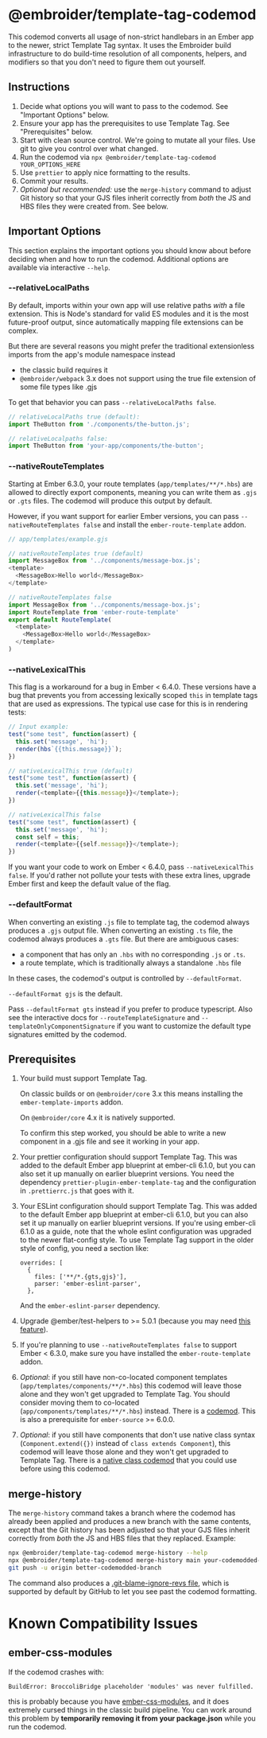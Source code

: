 # @embroider/template-tag-codemod

This codemod converts all usage of non-strict handlebars in an Ember app to the newer, strict Template Tag syntax. It uses the Embroider build infrastructure to do build-time resolution of all components, helpers, and modifiers so that you don't need to figure them out yourself.

## Instructions

1. Decide what options you will want to pass to the codemod. See "Important Options" below.
1. Ensure your app has the prerequisites to use Template Tag. See "Prerequisites" below.
4. Start with clean source control. We're going to mutate all your files. Use git to give you control over what changed.
5. Run the codemod via `npx @embroider/template-tag-codemod YOUR_OPTIONS_HERE`
6. Use `prettier` to apply nice formatting to the results.
7. Commit your results.
8. *Optional but recommended:* use the `merge-history` command to adjust Git history so that your GJS files inherit correctly from *both* the JS and HBS files they were created from. See below.


## Important Options

This section explains the important options you should know about before deciding when and how to run the codemod. Additional options are available via interactive `--help`.

### --relativeLocalPaths

By default, imports within your own app will use relative paths *with* a file extension. This is Node's standard for valid ES modules and it is the most future-proof output, since automatically mapping file extensions can be complex.

But there are several reasons you might prefer the traditional extensionless imports from the app's module namespace instead
 - the classic build requires it
 - `@embroider/webpack` 3.x does not support using the true file extension of some file types like .gjs

To get that behavior you can pass `--relativeLocalPaths false`.

```js
// relativeLocalPaths true (default):
import TheButton from './components/the-button.js';

// relativeLocalpaths false:
import TheButton from 'your-app/components/the-button';
```

### --nativeRouteTemplates

Starting at Ember 6.3.0, your route templates (`app/templates/**/*.hbs`) are allowed to directly export components, meaning you can write them as `.gjs` or `.gts` files. The codemod will produce this output by default.

However, if you want support for earlier Ember versions, you can pass `--nativeRouteTemplates false` and install the `ember-route-template` addon.

```js
// app/templates/example.gjs

// nativeRouteTemplates true (default)
import MessageBox from '../components/message-box.js';
<template>
  <MessageBox>Hello world</MessageBox>
</template>

// nativeRouteTemplates false
import MessageBox from '../components/message-box.js';
import RouteTemplate from 'ember-route-template'
export default RouteTemplate(
  <template>
    <MessageBox>Hello world</MessageBox>
  </template>
)
```
### --nativeLexicalThis

This flag is a workaround for a bug in Ember < 6.4.0. These versions have a bug that prevents you from accessing lexically scoped `this` in template tags that are used as expressions. The typical use case for this is in rendering tests:

```js
// Input example:
test("some test", function(assert) {
  this.set('message', 'hi');
  render(hbs`{{this.message}}`);
})

// nativeLexicalThis true (default)
test("some test", function(assert) {
  this.set('message', 'hi');
  render(<template>{{this.message}}</template>);
})

// nativeLexicalThis false
test("some test", function(assert) {
  this.set('message', 'hi');
  const self = this;
  render(<template>{{self.message}}</template>);
})
```

If you want your code to work on Ember < 6.4.0, pass `--nativeLexicalThis false`. If you'd rather not pollute your tests with these extra lines, upgrade Ember first and keep the default value of the flag.

### --defaultFormat

When converting an existing `.js` file to template tag, the codemod always produces a `.gjs` output file. When converting an existing `.ts` file, the codemod always produces a `.gts` file. But there are ambiguous cases:
 - a component that has only an `.hbs` with no corresponding `.js` or `.ts`.
 - a route template, which is traditionally always a standalone `.hbs` file

In these cases, the codemod's output is controlled by `--defaultFormat`.

`--defaultFormat gjs` is the default. 

Pass `--defaultFormat gts` instead if you prefer to produce typescript. Also see the interactive docs for `--routeTemplateSignature` and `--templateOnlyComponentSignature` if you want to customize the default type signatures emitted by the codemod. 

## Prerequisites

1. Your build must support Template Tag. 

    On classic builds or on `@embroider/core` 3.x this means installing the `ember-template-imports` addon.

    On `@embroider/core` 4.x it is natively supported.

    To confirm this step worked, you should be able to write a new component in a .gjs file and see it working in your app.

2. Your prettier configuration should support Template Tag. This was added to the default Ember app blueprint at ember-cli 6.1.0, but you can also set it up manually on earlier blueprint versions. You need the dependency `prettier-plugin-ember-template-tag` and the configuration in `.prettierrc.js` that goes with it.

3. Your ESLint configuration should support Template Tag. This was added to the default Ember app blueprint at ember-cli 6.1.0, but you can also set it up manually on earlier blueprint versions. If you're using ember-cli 6.1.0 as a guide, note that the whole eslint configuration was upgraded to the newer flat-config style. To use Template Tag support in the older style of config, you need a section like:
 
    ```
    overrides: [
      {
        files: ['**/*.{gts,gjs}'],
        parser: 'ember-eslint-parser',
      },
    ```

    And the `ember-eslint-parser` dependency.

4. Upgrade @ember/test-helpers to >= 5.0.1 (because you may need [this feature](https://github.com/emberjs/ember-test-helpers/pull/1527/)).

5. If you're planning to use `--nativeRouteTemplates false` to support Ember < 6.3.0, make sure you have installed the `ember-route-template` addon.

6. *Optional*: if you still have non-co-located component templates (`app/templates/components/**/*.hbs`) this codemod will leave those alone and they won't get upgraded to Template Tag. You should consider moving them to co-located (`app/components/templates/**/*.hbs`) instead. There is a [codemod](https://www.npmjs.com/package/ember-component-template-colocation-migrator). This is also a prerequisite for `ember-source` >= 6.0.0.

7. *Optional*: if you still have components that don't use native class syntax (`Component.extend({})` instead of `class extends Component`), this codemod will leave those alone and they won't get upgraded to Template Tag. There is a [native class codemod](https://www.npmjs.com/package/ember-native-class-codemod) that you could use before using this codemod.

## merge-history

The `merge-history` command takes a branch where the codemod has already been applied and produces a new branch with the same contents, except that the Git history has been adjusted so that your GJS files inherit correctly from *both* the JS and HBS files that they replaced. Example:

```sh
npx @embroider/template-tag-codemod merge-history --help
npx @embroider/template-tag-codemod merge-history main your-codemodded-branch --outputBranch better-codemodded-branch
git push -u origin better-codemodded-branch
```

The command also produces a [.git-blame-ignore-revs file](https://docs.github.com/en/repositories/working-with-files/using-files/viewing-and-understanding-files#ignore-commits-in-the-blame-view), which is supported by default by GitHub to let you see past the codemod formatting. 


# Known Compatibility Issues

## ember-css-modules

If the codemod crashes with:

```BuildError: BroccoliBridge placeholder 'modules' was never fulfilled.```

this is probably because you have [ember-css-modules](https://github.com/salsify/ember-css-modules), and it does extremely cursed things in the classic build pipeline. You can work around this problem by **temporarily removing it from your package.json** while you run the codemod.
